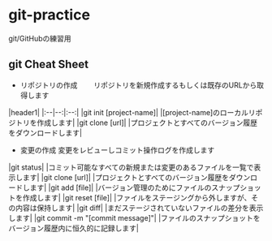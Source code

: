 # git-practice
git/GitHubの練習用

## git Cheat Sheet

- リポジトリの作成
　　リポジトリを新規作成するもしくは既存のURLから取得します
  
|header1|
|:--|--:|:--:|
|git init [project-name]|
|[project-name]のローカルリポジトリを作成します|
|git clone [url]|
|プロジェクトとすべてのバージョン履歴をダウンロードします|

- 変更の作成
   変更をレビューしコミット操作ログを作成します
   
|git status|
|コミット可能なすべての新規または変更のあるファイルを一覧で表示します|
|git clone [url]|
|プロジェクトとすべてのバージョン履歴をダウンロードします|
|git add [file]|
|バージョン管理のためにファイルのスナップショットを作成します|
|git reset [file]|
|ファイルをステージングから外しますが、その内容は保持します|
|git diff|
|まだステージされていないファイルの差分を表示します|
|git commit -m "[commit message]"|
|ファイルのスナップショットをバージョン履歴内に恒久的に記録します|
